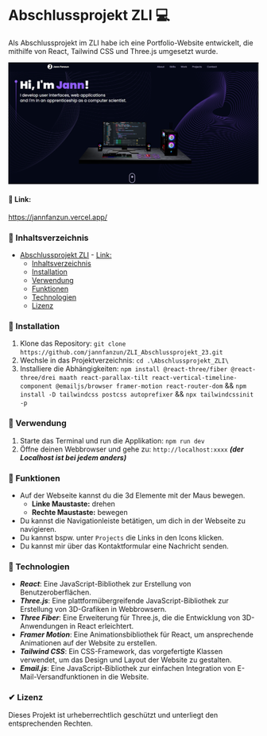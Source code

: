 # Abschlussprojekt ZLI 💻

Als Abschlussprojekt im ZLI habe ich eine Portfolio-Website entwickelt, die mithilfe von React, Tailwind CSS und Three.js umgesetzt wurde.

![img](Dokumente/landingpagePortfolio.png)

#### 🔎 Link:

https://jannfanzun.vercel.app/
### 📄 Inhaltsverzeichnis

- [Abschlussprojekt ZLI](#abschlussprojekt-zli)
      - [Link:](#link)
  - [Inhaltsverzeichnis](#inhaltsverzeichnis)
  - [Installation](#installation)
  - [Verwendung](#verwendung)
  - [Funktionen](#funktionen)
  - [Technologien](#technologien)
  - [Lizenz](#lizenz)

### 🧨 Installation

1. Klone das Repository: `git clone https://github.com/jannfanzun/ZLI_Abschlussprojekt_23.git`
2. Wechsle in das Projektverzeichnis: `cd .\Abschlussprojekt_ZLI\`
3. Installiere die Abhängigkeiten: `npm install @react-three/fiber @react-three/drei maath react-parallax-tilt react-vertical-timeline-component @emailjs/browser framer-motion react-router-dom` && `npm install -D tailwindcss postcss autoprefixer` && `npx tailwindcssinit -p `

### 🚀 Verwendung

1. Starte das Terminal und run die Applikation: `npm run dev`
2. Öffne deinen Webbrowser und gehe zu: `http://localhost:xxxx` _**(der Localhost ist bei jedem anders)**_

### 📐 Funktionen

- Auf der Webseite kannst du die 3d Elemente mit der Maus bewegen.
  - **Linke Maustaste:** drehen
  - **Rechte Maustaste:** bewegen
- Du kannst die Navigationleiste betätigen, um dich in der Webseite zu navigieren.
- Du kannst bspw. unter `Projects` die Links in den Icons klicken.
- Du kannst mir über das Kontaktformular eine Nachricht senden.


### 👾 Technologien 

- **_React_**: Eine JavaScript-Bibliothek zur Erstellung von Benutzeroberflächen.
- **_Three.js_**: Eine plattformübergreifende JavaScript-Bibliothek zur Erstellung von 3D-Grafiken in Webbrowsern.
- **_Three Fiber_**: Eine Erweiterung für Three.js, die die Entwicklung von 3D-Anwendungen in React erleichtert.
- **_Framer Motion_**: Eine Animationsbibliothek für React, um ansprechende Animationen auf der Website zu erstellen.
- **_Tailwind CSS_**: Ein CSS-Framework, das vorgefertigte Klassen verwendet, um das Design und Layout der Website zu gestalten.
- **_Email.js_**: Eine JavaScript-Bibliothek zur einfachen Integration von E-Mail-Versandfunktionen in die Website.

### ✔ Lizenz

Dieses Projekt ist urheberrechtlich geschützt und unterliegt den entsprechenden Rechten.
